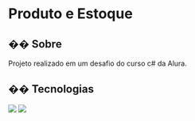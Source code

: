 <h1>Produto e Estoque</h1>

<h2>�� Sobre</h2>
<p>Projeto realizado em um desafio do curso c# da Alura.</p>

## �� Tecnologias
<div>
  <img src="https://img.shields.io/badge/C sharp-239120?style=for-the-badge&logo=html5&logoColor=white">
  <img src="https://img.shields.io/badge/Dotnet-239120?&style=for-the-badge&logo=css3&logoColor=white">
</div>
